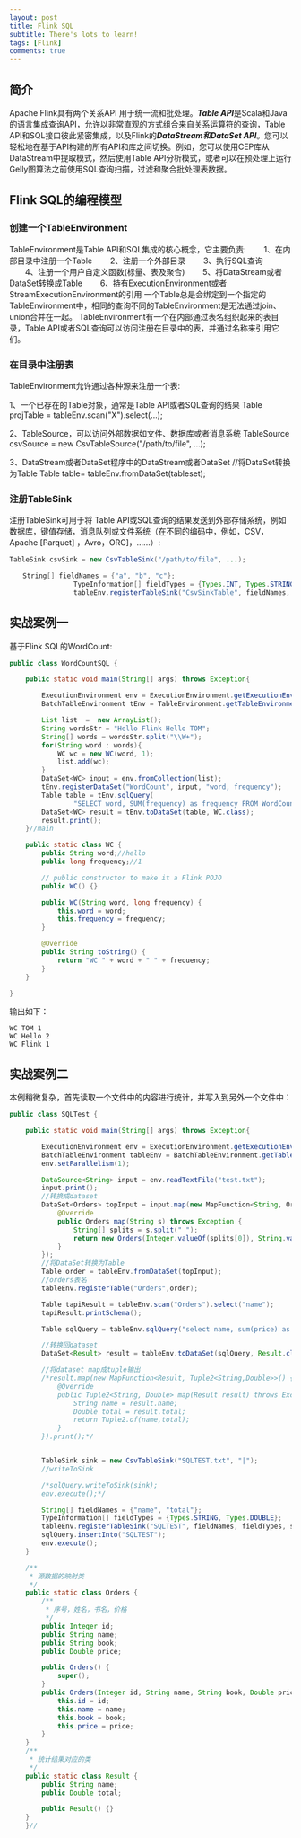 ```yaml
---
layout: post
title: Flink SQL
subtitle: There's lots to learn!
tags: [Flink]
comments: true
---
```

## 简介

Apache Flink具有两个关系API 用于统一流和批处理。***Table API***是Scala和Java的语言集成查询API，允许以非常直观的方式组合来自关系运算符的查询，Table API和SQL接口彼此紧密集成，以及Flink的***DataStream和DataSet API***。您可以轻松地在基于API构建的所有API和库之间切换。例如，您可以使用CEP库从DataStream中提取模式，然后使用Table API分析模式，或者可以在预处理上运行Gelly图算法之前使用SQL查询扫描，过滤和聚合批处理表数据。

## Flink SQL的编程模型

### 创建一个TableEnvironment

TableEnvironment是Table API和SQL集成的核心概念，它主要负责:
　　1、在内部目录中注册一个Table
　　2、注册一个外部目录
　　3、执行SQL查询
　　4、注册一个用户自定义函数(标量、表及聚合)
　　5、将DataStream或者DataSet转换成Table
　　6、持有ExecutionEnvironment或者StreamExecutionEnvironment的引用
一个Table总是会绑定到一个指定的TableEnvironment中，相同的查询不同的TableEnvironment是无法通过join、union合并在一起。
TableEnvironment有一个在内部通过表名组织起来的表目录，Table API或者SQL查询可以访问注册在目录中的表，并通过名称来引用它们。

### 在目录中注册表

TableEnvironment允许通过各种源来注册一个表:

1、一个已存在的Table对象，通常是Table API或者SQL查询的结果
Table projTable = tableEnv.scan("X").select(...);

2、TableSource，可以访问外部数据如文件、数据库或者消息系统
TableSource csvSource = new CsvTableSource("/path/to/file", ...);

3、DataStream或者DataSet程序中的DataStream或者DataSet
//将DataSet转换为Table
Table table= tableEnv.fromDataSet(tableset);

### 注册TableSink

注册TableSink可用于将 Table API或SQL查询的结果发送到外部存储系统，例如数据库，键值存储，消息队列或文件系统（在不同的编码中，例如，CSV，Apache [Parquet] ，Avro，ORC]，......）:
　　

```java
TableSink csvSink = new CsvTableSink("/path/to/file", ...); 
```

```java
　　String[] fieldNames = {"a", "b", "c"}; 
                TypeInformation[] fieldTypes = {Types.INT, Types.STRING, Types.LONG}; 
                tableEnv.registerTableSink("CsvSinkTable", fieldNames, fieldTypes, csvSink);
```

## 实战案例一

基于Flink SQL的WordCount:

```java
public class WordCountSQL {

    public static void main(String[] args) throws Exception{

        ExecutionEnvironment env = ExecutionEnvironment.getExecutionEnvironment();
        BatchTableEnvironment tEnv = TableEnvironment.getTableEnvironment(env);

        List list  =  new ArrayList();
        String wordsStr = "Hello Flink Hello TOM";
        String[] words = wordsStr.split("\\W+");
        for(String word : words){
            WC wc = new WC(word, 1);
            list.add(wc);
        }
        DataSet<WC> input = env.fromCollection(list);
        tEnv.registerDataSet("WordCount", input, "word, frequency");
        Table table = tEnv.sqlQuery(
                "SELECT word, SUM(frequency) as frequency FROM WordCount GROUP BY word");
        DataSet<WC> result = tEnv.toDataSet(table, WC.class);
        result.print();
    }//main

    public static class WC {
        public String word;//hello
        public long frequency;//1

        // public constructor to make it a Flink POJO
        public WC() {}

        public WC(String word, long frequency) {
            this.word = word;
            this.frequency = frequency;
        }

        @Override
        public String toString() {
            return "WC " + word + " " + frequency;
        }
    }

}
```

输出如下：

```
WC TOM 1
WC Hello 2
WC Flink 1
```

## 实战案例二

本例稍微复杂，首先读取一个文件中的内容进行统计，并写入到另外一个文件中：

```java
public class SQLTest {

	public static void main(String[] args) throws Exception{

		ExecutionEnvironment env = ExecutionEnvironment.getExecutionEnvironment();
		BatchTableEnvironment tableEnv = BatchTableEnvironment.getTableEnvironment(env);
		env.setParallelism(1);

		DataSource<String> input = env.readTextFile("test.txt");
		input.print();
		//转换成dataset
		DataSet<Orders> topInput = input.map(new MapFunction<String, Orders>() {
			@Override
			public Orders map(String s) throws Exception {
				String[] splits = s.split(" ");
				return new Orders(Integer.valueOf(splits[0]), String.valueOf(splits[1]),String.valueOf(splits[2]), Double.valueOf(splits[3]));
			}
		});
		//将DataSet转换为Table
		Table order = tableEnv.fromDataSet(topInput);
		//orders表名
		tableEnv.registerTable("Orders",order);

		Table tapiResult = tableEnv.scan("Orders").select("name");
		tapiResult.printSchema();

		Table sqlQuery = tableEnv.sqlQuery("select name, sum(price) as total from Orders group by name order by total desc");

		//转换回dataset
		DataSet<Result> result = tableEnv.toDataSet(sqlQuery, Result.class);

		//将dataset map成tuple输出
		/*result.map(new MapFunction<Result, Tuple2<String,Double>>() {
			@Override
			public Tuple2<String, Double> map(Result result) throws Exception {
				String name = result.name;
				Double total = result.total;
				return Tuple2.of(name,total);
			}
		}).print();*/


		TableSink sink = new CsvTableSink("SQLTEST.txt", "|");
		//writeToSink

		/*sqlQuery.writeToSink(sink);
		env.execute();*/

		String[] fieldNames = {"name", "total"};
		TypeInformation[] fieldTypes = {Types.STRING, Types.DOUBLE};
		tableEnv.registerTableSink("SQLTEST", fieldNames, fieldTypes, sink);
		sqlQuery.insertInto("SQLTEST");
		env.execute();
	}

	/**
	 * 源数据的映射类
	 */
	public static class Orders {
		/**
		 * 序号，姓名，书名，价格
		 */
		public Integer id;
		public String name;
		public String book;
		public Double price;

		public Orders() {
			super();
		}
		public Orders(Integer id, String name, String book, Double price) {
			this.id = id;
			this.name = name;
			this.book = book;
			this.price = price;
		}
	}
	/**
	 * 统计结果对应的类
	 */
	public static class Result {
		public String name;
		public Double total;

		public Result() {}
	}
	}//
```
